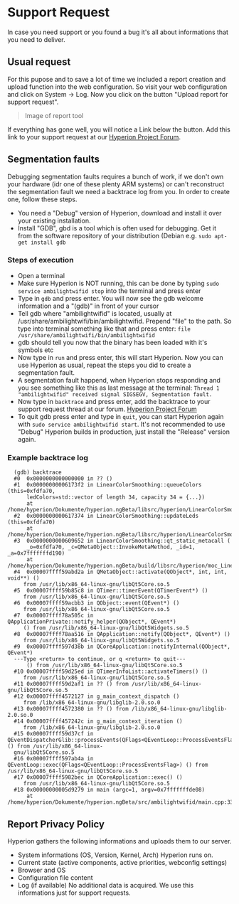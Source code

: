 # Support Request
In case you need support or you found a bug it's all about informations that you need to deliver.

## Usual request
For this pupose and to save a lot of time we included a report creation and upload function into the web configuration.
So visit your web configuration and click on System -> Log. Now you click on the button "Upload report for support request".
> Image of report tool

If everything has gone well, you will notice a Link below the button. Add this link to your support request at our [Hyperion Project Forum](https://forum.hyperion-project.org).

## Segmentation faults
Debugging segmentation faults requires a bunch of work, if we don't own your hardware (idr one of these plenty ARM systems) or can't reconstruct the segmentation fault we need a backtrace log from you. In order to create one, follow these steps.
  - You need a "Debug" version of Hyperion, download and install it over your existing installation.
  - Install "GDB", gbd is a tool which is often used for debugging. Get it from the software repository of your distribution (Debian e.g. `sudo apt-get install gdb`

### Steps of execution
  * Open a terminal
  * Make sure Hyperion is NOT running, this can be done by typing `sudo service ambilightwifid stop` into the terminal and press enter
  * Type in `gdb` and press enter. You will now see the gdb welcome information and a "(gdb)" in front of your cursor
  * Tell gdb where "ambilightwifid" is located, usually at /usr/share/ambilightwifi/bin/ambilightwifid. Prepend "file" to the path. So type into terminal something like that and press enter: `file /usr/share/ambilightwifi/bin/ambilightwifid`
  * gdb should tell you now that the binary has been loaded with it's symbols etc
  * Now type in `run` and press enter, this will start Hyperion. Now you can use Hyperion as usual, repeat the steps you did to create a segmentation fault.
  * A segmentation fault happend, when Hyperion stops responding and you see something like this as last message at the terminal: `Thread 1 "ambilightwifid" received signal SIGSEGV, Segmentation fault.`
  * Now type in `backtrace` and press enter, add the backtrace to your support request thread at our forum. [Hyperion Project Forum](https://forum.hyperion-project.org)
  * To quit gdb press enter and type in `quit`, you can start Hyperion again with `sudo service ambilightwifid start`. It's not recommended to use "Debug" Hyperion builds in production, just install the "Release" version again.

### Example backtrace log
```
  (gdb) backtrace
  #0  0x0000000000000000 in ?? ()
  #1  0x00000000006173f2 in LinearColorSmoothing::queueColors (this=0xfdfa70,
      ledColors=std::vector of length 34, capacity 34 = {...})
      at /home/hyperion/Dokumente/hyperion.ngBeta/libsrc/hyperion/LinearColorSmoothing.cpp:153
  #2  0x0000000000617374 in LinearColorSmoothing::updateLeds (this=0xfdfa70)
      at /home/hyperion/Dokumente/hyperion.ngBeta/libsrc/hyperion/LinearColorSmoothing.cpp:143
  #3  0x0000000000609652 in LinearColorSmoothing::qt_static_metacall (
      _o=0xfdfa70, _c=QMetaObject::InvokeMetaMethod, _id=1, _a=0x7fffffffd190)
      at /home/hyperion/Dokumente/hyperion.ngBeta/build/libsrc/hyperion/moc_LinearColorSmoothing.cpp:85
  #4  0x00007ffff59abd2a in QMetaObject::activate(QObject*, int, int, void**) ()
     from /usr/lib/x86_64-linux-gnu/libQt5Core.so.5
  #5  0x00007ffff59b85c8 in QTimer::timerEvent(QTimerEvent*) ()
     from /usr/lib/x86_64-linux-gnu/libQt5Core.so.5
  #6  0x00007ffff59acbb3 in QObject::event(QEvent*) ()
     from /usr/lib/x86_64-linux-gnu/libQt5Core.so.5
  #7  0x00007ffff78a505c in QApplicationPrivate::notify_helper(QObject*, QEvent*)
     () from /usr/lib/x86_64-linux-gnu/libQt5Widgets.so.5
  #8  0x00007ffff78aa516 in QApplication::notify(QObject*, QEvent*) ()
     from /usr/lib/x86_64-linux-gnu/libQt5Widgets.so.5
  #9  0x00007ffff597d38b in QCoreApplication::notifyInternal(QObject*, QEvent*)
  ---Type <return> to continue, or q <return> to quit---
      () from /usr/lib/x86_64-linux-gnu/libQt5Core.so.5
  #10 0x00007ffff59d25ed in QTimerInfoList::activateTimers() ()
     from /usr/lib/x86_64-linux-gnu/libQt5Core.so.5
  #11 0x00007ffff59d2af1 in ?? () from /usr/lib/x86_64-linux-gnu/libQt5Core.so.5
  #12 0x00007ffff4572127 in g_main_context_dispatch ()
     from /lib/x86_64-linux-gnu/libglib-2.0.so.0
  #13 0x00007ffff4572380 in ?? () from /lib/x86_64-linux-gnu/libglib-2.0.so.0
  #14 0x00007ffff457242c in g_main_context_iteration ()
     from /lib/x86_64-linux-gnu/libglib-2.0.so.0
  #15 0x00007ffff59d37cf in QEventDispatcherGlib::processEvents(QFlags<QEventLoop::ProcessEventsFlag>) () from /usr/lib/x86_64-linux-
  gnu/libQt5Core.so.5
  #16 0x00007ffff597ab4a in QEventLoop::exec(QFlags<QEventLoop::ProcessEventsFlag>) () from /usr/lib/x86_64-linux-gnu/libQt5Core.so.5
  #17 0x00007ffff5982bec in QCoreApplication::exec() ()
     from /usr/lib/x86_64-linux-gnu/libQt5Core.so.5
  #18 0x00000000005d9279 in main (argc=1, argv=0x7fffffffde08)
      at /home/hyperion/Dokumente/hyperion.ngBeta/src/ambilightwifid/main.cpp:337
```

## Report Privacy Policy
Hyperion gathers the following informations and uploads them to our server.
  * System informations (OS, Version, Kernel, Arch) Hyperion runs on.
  * Current state (active components, active priorities, webconfig settings)
  * Browser and OS
  * Configuration file content
  * Log (if available)
No additional data is acquired. We use this informations just for support requests.
